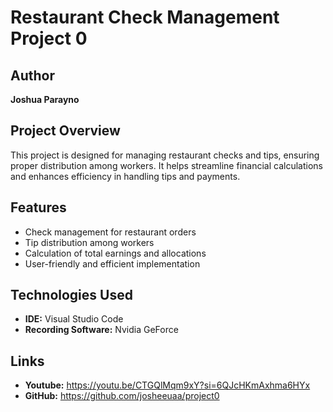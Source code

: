 # Restaurant Check Management Project 0

## Author
**Joshua Parayno**

## Project Overview
This project is designed for managing restaurant checks and tips, ensuring proper distribution among workers. It helps streamline financial calculations and enhances efficiency in handling tips and payments.

## Features
- Check management for restaurant orders
- Tip distribution among workers
- Calculation of total earnings and allocations
- User-friendly and efficient implementation

## Technologies Used
- **IDE:** Visual Studio Code  
- **Recording Software:** Nvidia GeForce  

## Links
- **Youtube:** https://youtu.be/CTGQlMqm9xY?si=6QJcHKmAxhma6HYx
- **GitHub:** https://github.com/josheeuaa/project0
